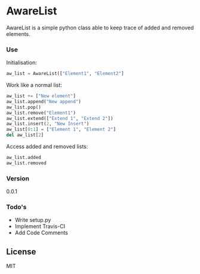 # AwareList

AwareList is a simple python class able to keep trace of added and removed elements. 

### Use

Initialisation:
```python
aw_list = AwareList(["Element1", "Element2"]
```

Work like a normal list:
```python
aw_list += ["New element"]
aw_list.append("New append")
aw_list.pop()
aw_list.remove("Element1")
aw_list.extend(["Extend 1", "Extend 2"])
aw_list.insert(2, "New Insert")
aw_list[0:1] = ["Element 1", "Element 2"]
del aw_list[2]
```

Access added and removed lists:
```python
aw_list.added
aw_list.removed
```
### Version
0.0.1

### Todo's

 - Write setup.py
 - Implement Travis-CI
 - Add Code Comments

License
----

MIT
